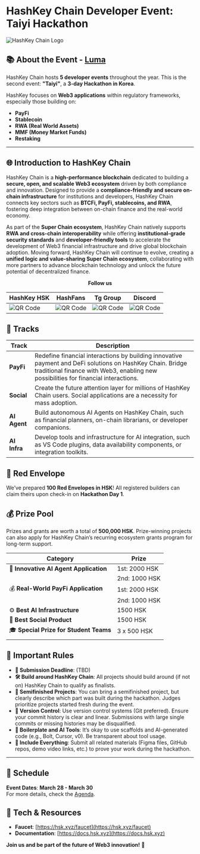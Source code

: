 # HashKey Chain Developer Event: Taiyi Hackathon

![HashKey Chain Logo](https://i.meee.com.tw/2cyL4uF.png)


## 📚 About the Event - [Luma](https://lu.ma/va084lwn) 

HashKey Chain hosts **5 developer events** throughout the year. This is the second event: **"Taiyi"**, a **3-day Hackathon in Korea**.

HashKey focuses on **Web3 applications** within regulatory frameworks, especially those building on:

- **PayFi**  
- **Stablecoin**  
- **RWA (Real World Assets)**  
- **MMF (Money Market Funds)**  
- **Restaking**

---

## 🌐 Introduction to HashKey Chain

HashKey Chain is a **high-performance blockchain** dedicated to building a **secure, open, and scalable Web3 ecosystem** driven by both compliance and innovation. Designed to provide a **compliance-friendly and secure on-chain infrastructure** for institutions and developers, HashKey Chain connects key sectors such as **BTCFi, PayFi, stablecoins, and RWA**, fostering deep integration between on-chain finance and the real-world economy.

As part of the **Super Chain ecosystem**, HashKey Chain natively supports **RWA and cross-chain interoperability** while offering **institutional-grade security standards** and **developer-friendly tools** to accelerate the development of Web3 financial infrastructure and drive global blockchain adoption. Moving forward, HashKey Chain will continue to evolve, creating a **unified logic and value-sharing Super Chain ecosystem**, collaborating with more partners to advance blockchain technology and unlock the future potential of decentralized finance.

<div style="text-align: center;">
  <strong>Follow us</strong>
</div>

| **HashKey HSK** | **HashFans** | **Tg Group** | **Discord** |
|-----------------|--------------|--------------|-------------|
| ![QR Code](https://i.meee.com.tw/zDoamaN.png) | ![QR Code](https://i.meee.com.tw/ytfCuEa.png) | ![QR Code](https://i.meee.com.tw/HxalR2n.jpg) | ![QR Code](https://i.meee.com.tw/kqJo9s7.png) | 

## 🏁 Tracks

| **Track**               | **Description**                                                                 |
|-------------------------|---------------------------------------------------------------------------------|
| **PayFi**              | Redefine financial interactions by building innovative payment and DeFi solutions on HashKey Chain. Bridge traditional finance with Web3, enabling new possibilities for financial interactions. |
| **Social**             | Create the future attention layer for millions of HashKey Chain users. Social applications are a necessity for mass adoption. |
| **AI Agent**           | Build autonomous AI Agents on HashKey Chain, such as financial planners, on-chain librarians, or developer companions. |
| **AI Infra**           | Develop tools and infrastructure for AI integration, such as VS Code plugins, data availability components, or integration toolkits. |



## 🧧 Red Envelope

We’ve prepared **100 Red Envelopes in HSK**! All registered builders can claim theirs upon check-in on **Hackathon Day 1**.



## 💰 Prize Pool

Prizes and grants are worth a total of **500,000 HSK**. Prize-winning projects can also apply for HashKey Chain’s recurring ecosystem grants program for long-term support.


| **Category**                              | **Prize**          |
|-------------------------------------------|--------------------|
| 🧠 **Innovative AI Agent Application**     | 1st: 2000 HSK      |
|                                           | 2nd: 1000 HSK      |
| 💰 **Real-World PayFi Application**        | 1st: 2000 HSK      |
|                                           | 2nd: 1000 HSK      |
| ⚙️ **Best AI Infrastructure**             | 1500 HSK           |
| 📢 **Best Social Product**                 | 1500 HSK           |
| 🎓 **Special Prize for Student Teams**     | 3 x 500 HSK        |
||


## 🚨 Important Rules

- **📅 Submission Deadline**: (TBD)  
- **🛠️ Build around HashKey Chain**: All projects should build around (if not on) HashKey Chain to qualify as finalists.  
- **🚧 Semifinished Projects**: You can bring a semifinished project, but clearly describe which part was built during the hackathon. Judges prioritize projects started fresh during the event.  
- **🚨 Version Control**: Use version control systems (Git preferred). Ensure your commit history is clear and linear. Submissions with large single commits or missing histories may be disqualified.  
- **🤖 Boilerplate and AI Tools**: It’s okay to use scaffolds and AI-generated code (e.g., Bolt, Cursor, v0). Be transparent about tool usage.  
- **📂 Include Everything**: Submit all related materials (Figma files, GitHub repos, demo video links, etc.) to prove your work during the hackathon.  

---

## 📅 Schedule

**Event Dates**: **March 28 - March 30**  
For more details, check the [Agenda](https://docs.google.com/spreadsheets/d/1n71hXqY8bkvyRyAn2Vq2ccsT-MRq8OchkfStMvGF7VQ/edit?gid=0#gid=0).



## 🔗 Tech & Resources

- **Faucet**: [https://hsk.xyz/faucet](https://hsk.xyz/faucet)  
- **Documentation**: [https://docs.hsk.xyz](https://docs.hsk.xyz)  


**Join us and be part of the future of Web3 innovation!** 🚀
